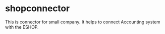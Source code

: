 # shopconnector
This is connector for small company. It helps to connect Accounting system with the ESHOP.
